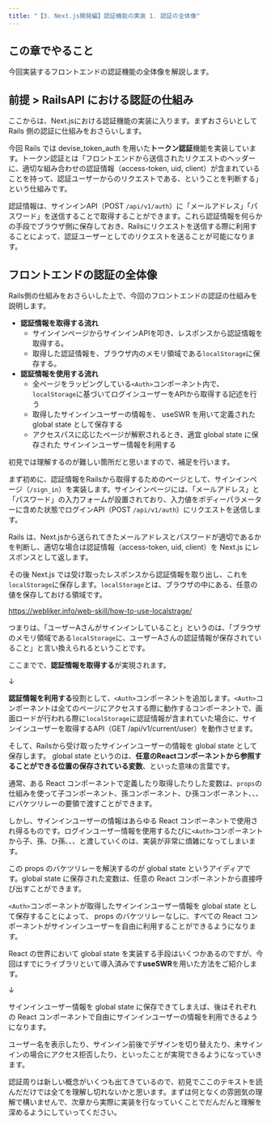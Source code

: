 ```yaml
---
title: "【3. Next.js開発編】認証機能の実装 1. 認証の全体像"
---
```


## この章でやること

今回実装するフロントエンドの認証機能の全体像を解説します。

## 前提 > RailsAPI における認証の仕組み

ここからは、Next.jsにおける認証機能の実装に入ります。まずおさらいとして Rails 側の認証に仕組みをおさらいします。

今回 Rails では devise_token_auth を用いた**トークン認証**機能を実装しています。トークン認証とは「フロントエンドから送信されたリクエストのヘッダーに、適切な組み合わせの認証情報（access-token, uid, client）が含まれていることを持って、認証ユーザーからのリクエストである、ということを判断する」という仕組みです。

認証情報は、サインインAPI（POST `/api/v1/auth`）に「メールアドレス」「パスワード」を送信することで取得することができます。これら認証情報を何らかの手段でブラウザ側に保存しておき、Railsにリクエストを送信する際に利用することによって、認証ユーザーとしてのリクエストを送ることが可能になります。

## フロントエンドの認証の全体像

Rails側の仕組みをおさらいした上で、今回のフロントエンドの認証の仕組みを説明します。

- **認証情報を取得する流れ**
  - サインインページからサインインAPIを叩き、レスポンスから認証情報を取得する。
  - 取得した認証情報を、ブラウザ内のメモリ領域である`localStorage`に保存する。
- **認証情報を使用する流れ**
  - 全ページをラッピングしている`<Auth>`コンポーネント内で、`localStorage`に基づいてログインユーザーをAPIから取得する記述を行う
  - 取得したサインインユーザーの情報を、 useSWR を用いて定義された global state として保存する
  - アクセスパスに応じたページが解釈されるとき、適宜 global state に保存された サインインユーザー情報を利用する

初見では理解するのが難しい箇所だと思いますので、補足を行います。

まず初めに、認証情報をRailsから取得するためのページとして、サインインページ（`/sign_in`）を実装します。サインインページには、「メールアドレス」と「パスワード」の入力フォームが設置されており、入力値をボディーパラメーターに含めた状態でログインAPI（POST `/api/v1/auth`）にリクエストを送信します。

Rails は、Next.jsから送られてきたメールアドレスとパスワードが適切であるかを判断し、適切な場合は認証情報（access-token, uid, client）を Next.js にレスポンスとして返します。

その後 Next.js では受け取ったレスポンスから認証情報を取り出し、これを`localStorage`に保存します。`localStorage`とは、ブラウザの中にある、任意の値を保存しておける領域です。

https://webliker.info/web-skill/how-to-use-localstrage/

つまりは、「ユーザーAさんがサインインしていること」というのは、「ブラウザのメモリ領域である`localStorage`に、ユーザーAさんの認証情報が保存されていること」と言い換えられるということです。

ここまでで、**認証情報を取得する**が実現されます。

↓

**認証情報を利用する**役割として、`<Auth>`コンポーネントを追加します。`<Auth>`コンポーネントは全てのページにアクセスする際に動作するコンポーネントで、画面ロードが行われる際に`localStorage`に認証情報が含まれていた場合に、サインインユーザーを取得するAPI（GET /api/v1/current/user）を動作させます。

そして、Railsから受け取ったサインインユーザーの情報を global state として保存します。 global state というのは、**任意のReactコンポーネントから参照することができる位置の保存されている変数**、といった意味の言葉です。

通常、ある React コンポーネントで定義したり取得したりした変数は、`props`の仕組みを使って子コンポーネント、孫コンポーネント、ひ孫コンポーネント、、、にバケツリレーの要領で渡すことができます。

しかし、サインインユーザーの情報はあらゆる React コンポーネントで使用され得るものです。ログインユーザー情報を使用するたびに`<Auth>`コンポーネントから子、孫、ひ孫、、、と渡していくのは、実装が非常に煩雑になってしまいます。

この props のバケツリレーを解決するのが global state というアイディアです。global state に保存された変数は、任意の React コンポーネントから直接呼び出すことができます。

`<Auth>`コンポーネントが取得したサインインユーザー情報を global state として保存することによって、 props のバケツリレーなしに、すべての React コンポーネントがサインインユーザーを自由に利用することができるようになります。

React の世界において global state を実装する手段はいくつかあるのですが、今回はすでにライブラリといて導入済みです**useSWR**を用いた方法をご紹介します。

↓

サインインユーザー情報を global state に保存できてしまえば、後はそれぞれの React コンポーネントで自由にサインインユーザーの情報を利用できるようになります。

ユーザー名を表示したり、サインイン前後でデザインを切り替えたり、未サインインの場合にアクセス拒否したり、といったことが実現できるようになっていきます。

認証周りは新しい概念がいくつも出てきているので、初見でここのテキストを読んだだけでは全てを理解し切れないかと思います。まずは何となくの雰囲気の理解で構いませんで、次章から実際に実装を行なっていくことでだんだんと理解を深めるようにしていってください。
